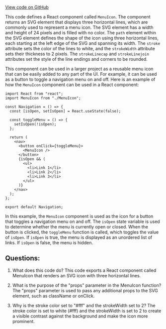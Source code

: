 [View code on GitHub](zoo-labs/zoo/blob/master/core/src/components/Icons/menu-icon.tsx)

This code defines a React component called `MenuIcon`. The component returns an SVG element that displays three horizontal lines, which are commonly used to represent a menu icon. The SVG element has a width and height of 24 pixels and is filled with no color. The `path` element within the SVG element defines the shape of the icon using three horizontal lines, each starting at the left edge of the SVG and spanning its width. The `stroke` attribute sets the color of the lines to white, and the `strokeWidth` attribute sets their thickness to 2 pixels. The `strokeLinecap` and `strokeLinejoin` attributes set the style of the line endings and corners to be rounded.

This component can be used in a larger project as a reusable menu icon that can be easily added to any part of the UI. For example, it can be used as a button to toggle a navigation menu on and off. Here is an example of how the `MenuIcon` component can be used in a React component:

```
import React from "react";
import MenuIcon from "./MenuIcon";

const Navigation = () => {
  const [isOpen, setIsOpen] = React.useState(false);

  const toggleMenu = () => {
    setIsOpen(!isOpen);
  };

  return (
    <nav>
      <button onClick={toggleMenu}>
        <MenuIcon />
      </button>
      {isOpen && (
        <ul>
          <li>Link 1</li>
          <li>Link 2</li>
          <li>Link 3</li>
        </ul>
      )}
    </nav>
  );
};

export default Navigation;
```

In this example, the `MenuIcon` component is used as the icon for a button that toggles a navigation menu on and off. The `isOpen` state variable is used to determine whether the menu is currently open or closed. When the button is clicked, the `toggleMenu` function is called, which toggles the value of `isOpen`. If `isOpen` is true, the menu is displayed as an unordered list of links. If `isOpen` is false, the menu is hidden.
## Questions: 
 1. What does this code do?
   This code exports a React component called MenuIcon that renders an SVG icon with three horizontal lines.

2. What is the purpose of the "props" parameter in the MenuIcon function?
   The "props" parameter is used to pass any additional props to the SVG element, such as className or onClick.

3. Why is the stroke color set to "#fff" and the strokeWidth set to 2?
   The stroke color is set to white (#fff) and the strokeWidth is set to 2 to create a visible contrast against the background and make the icon more prominent.